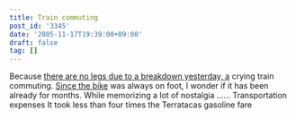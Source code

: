 ```yaml
---
title: Train commuting
post_id: '3345'
date: '2005-11-17T19:39:00+09:00'
draft: false
tag: []
---
```


Because [there are no legs due to a breakdown yesterday, a](/3344) crying train commuting. [Since the bike](/tag/yb-1) was always on foot, I wonder if it has been already for months. While memorizing a lot of nostalgia ...... Transportation expenses It took less than four times the Terratacas gasoline fare